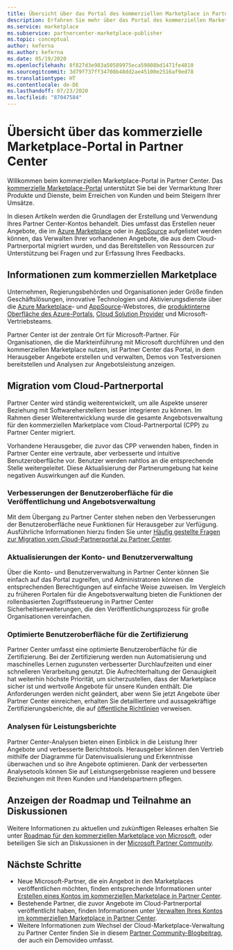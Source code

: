 ```yaml
---
title: Übersicht über das Portal des kommerziellen Marketplace in Partner Center
description: Erfahren Sie mehr über das Portal des kommerziellen Marketplace in Partner Center und wie Sie Angebote im Azure Marketplace, in AppSource und über das Cloud Solution Provider-Programm (CSP-Programm) auflisten und verkaufen können.
ms.service: marketplace
ms.subservice: partnercenter-marketplace-publisher
ms.topic: conceptual
author: keferna
ms.author: keferna
ms.date: 05/19/2020
ms.openlocfilehash: 8f827d3e983a50589975eca59808bd1471fe4810
ms.sourcegitcommit: 3d79f737ff34708b48dd2ae45100e2516af9ed78
ms.translationtype: HT
ms.contentlocale: de-DE
ms.lasthandoff: 07/23/2020
ms.locfileid: "87047584"
---
```

# <a name="overview-of-the-commercial-marketplace-portal-in-partner-center"></a>Übersicht über das kommerzielle Marketplace-Portal in Partner Center

Willkommen beim kommerziellen Marketplace-Portal in Partner Center. Das [kommerzielle Marketplace-Portal](https://partner.microsoft.com/dashboard/commercial-marketplace/) unterstützt Sie bei der Vermarktung Ihrer Produkte und Dienste, beim Erreichen von Kunden und beim Steigern Ihrer Umsätze.

In diesen Artikeln werden die Grundlagen der Erstellung und Verwendung Ihres Partner Center-Kontos behandelt. Dies umfasst das Erstellen neuer Angebote, die im [Azure Marketplace](https://azuremarketplace.microsoft.com/) oder in [AppSource](https://appsource.microsoft.com/) aufgelistet werden können, das Verwalten Ihrer vorhandenen Angebote, die aus dem Cloud-Partnerportal migriert wurden, und das Bereitstellen von Ressourcen zur Unterstützung bei Fragen und zur Erfassung Ihres Feedbacks.

## <a name="about-the-commercial-marketplace"></a>Informationen zum kommerziellen Marketplace

Unternehmen, Regierungsbehörden und Organisationen jeder Größe finden Geschäftslösungen, innovative Technologien und Aktivierungsdienste über die [Azure Marketplace](https://azuremarketplace.microsoft.com/)- und [AppSource](https://appsource.microsoft.com/)-Webstores, die [produktinterne Oberfläche des Azure-Portals](https://portal.azure.com), [Cloud Solution Provider](https://partner.microsoft.com/cloud-solution-provider) und Microsoft-Vertriebsteams.

Partner Center ist der zentrale Ort für Microsoft-Partner. Für Organisationen, die die Markteinführung mit Microsoft durchführen und den kommerziellen Marketplace nutzen, ist Partner Center das Portal, in dem Herausgeber Angebote erstellen und verwalten, Demos von Testversionen bereitstellen und Analysen zur Angebotsleistung anzeigen.

## <a name="migration-from-the-cloud-partner-portal"></a>Migration vom Cloud-Partnerportal

Partner Center wird ständig weiterentwickelt, um alle Aspekte unserer Beziehung mit Softwareherstellern besser integrieren zu können. Im Rahmen dieser Weiterentwicklung wurde die gesamte Angebotsverwaltung für den kommerziellen Marketplace vom Cloud-Partnerportal (CPP) zu Partner Center migriert.

Vorhandene Herausgeber, die zuvor das CPP verwenden haben, finden in Partner Center eine vertraute, aber verbesserte und intuitive Benutzeroberfläche vor. Benutzer werden nahtlos an die entsprechende Stelle weitergeleitet. Diese Aktualisierung der Partnerumgebung hat keine negativen Auswirkungen auf die Kunden.

### <a name="improvements-on-publishing-and-offer-management-user-experience"></a>Verbesserungen der Benutzeroberfläche für die Veröffentlichung und Angebotsverwaltung

Mit dem Übergang zu Partner Center stehen neben den Verbesserungen der Benutzeroberfläche neue Funktionen für Herausgeber zur Verfügung.  Ausführliche Informationen hierzu finden Sie unter [Häufig gestellte Fragen zur Migration vom Cloud-Partnerportal zu Partner Center](../cloud-partner-portal-migration-faq.md).

### <a name="account-and-user-management-updates"></a>Aktualisierungen der Konto- und Benutzerverwaltung

Über die Konto- und Benutzerverwaltung in Partner Center können Sie einfach auf das Portal zugreifen, und Administratoren können die entsprechenden Berechtigungen auf einfache Weise zuweisen. Im Vergleich zu früheren Portalen für die Angebotsverwaltung bieten die Funktionen der rollenbasierten Zugriffssteuerung in Partner Center Sicherheitserweiterungen, die den Veröffentlichungsprozess für große Organisationen vereinfachen.

### <a name="improved-certification-experience"></a>Optimierte Benutzeroberfläche für die Zertifizierung

Partner Center umfasst eine optimierte Benutzeroberfläche für die Zertifizierung. Bei der Zertifizierung werden nun Automatisierung und maschinelles Lernen zugunsten verbesserter Durchlaufzeiten und einer schnelleren Verarbeitung genutzt. Die Aufrechterhaltung der Genauigkeit hat weiterhin höchste Priorität, um sicherzustellen, dass der Marketplace sicher ist und wertvolle Angebote für unsere Kunden enthält. Die Anforderungen werden nicht geändert, aber wenn Sie jetzt Angebote über Partner Center einreichen, erhalten Sie detailliertere und aussagekräftige Zertifizierungsberichte, die auf [öffentliche Richtlinien](https://docs.microsoft.com/legal/marketplace/certification-policies) verweisen.

### <a name="analytics-for-performance-reporting"></a>Analysen für Leistungsberichte

Partner Center-Analysen bieten einen Einblick in die Leistung Ihrer Angebote und verbesserte Berichtstools. Herausgeber können den Vertrieb mithilfe der Diagramme für Datenvisualisierung und Erkenntnisse überwachen und so ihre Angebote optimieren. Dank der verbesserten Analysetools können Sie auf Leistungsergebnisse reagieren und bessere Beziehungen mit Ihren Kunden und Handelspartnern pflegen.

## <a name="view-the-roadmap-and-join-the-conversation"></a>Anzeigen der Roadmap und Teilnahme an Diskussionen

Weitere Informationen zu aktuellen und zukünftigen Releases erhalten Sie unter [Roadmap für den kommerziellen Marketplace von Microsoft](../marketplace-roadmap.md), oder beteiligen Sie sich an Diskussionen in der [Microsoft Partner Community](https://www.microsoftpartnercommunity.com/).

## <a name="next-steps"></a>Nächste Schritte

- Neue Microsoft-Partner, die ein Angebot in den Marketplaces veröffentlichen möchten, finden entsprechende Informationen unter [Erstellen eines Kontos im kommerziellen Marketplace in Partner Center](create-account.md).
- Bestehende Partner, die zuvor Angebote im Cloud-Partnerportal veröffentlicht haben, finden Informationen unter [Verwalten Ihres Kontos im kommerziellen Marketplace in Partner Center](manage-account.md).
- Weitere Informationen zum Wechsel der Cloud-Marketplace-Verwaltung zu Partner Center finden Sie in diesem [Partner Community-Blogbeitrag](https://www.microsoftpartnercommunity.com/t5/Azure-Marketplace-and-AppSource/Cloud-Marketplace-In-Partner-Center/m-p/9738#M293), der auch ein Demovideo umfasst.
